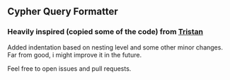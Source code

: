 ## Cypher Query Formatter

### Heavily inspired (copied some of the code) from [Tristan](https://github.com/TristanPerry/cypher-query-formatter)

Added indentation based on nesting level and some other minor changes.
Far from good, i might improve it in the future.

Feel free to open issues and pull requests.
